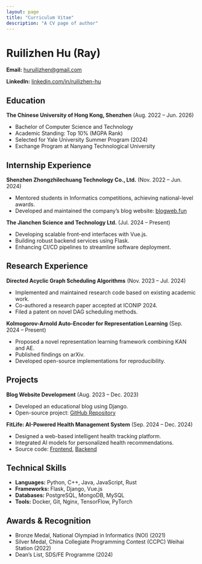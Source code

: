 ```yaml
---
layout: page
title: "Curriculum Vitae"
description: "A CV page of author"
---
```


<h1>Ruilizhen Hu (Ray)</h1>
<p><strong>Email:</strong> <a href="mailto:huruilizhen@gmail.com">huruilizhen@gmail.com</a></p>
<p><strong>LinkedIn:</strong> <a href="https://www.linkedin.com/in/ruilizhen-hu">linkedin.com/in/ruilizhen-hu</a></p>

<h2>Education</h2>
<p><strong>The Chinese University of Hong Kong, Shenzhen</strong> (Aug. 2022 – Jun. 2026)</p>
<ul>
    <li>Bachelor of Computer Science and Technology</li>
    <li>Academic Standing: Top 10% (MGPA Rank)</li>
    <li>Selected for Yale University Summer Program (2024)</li>
    <li>Exchange Program at Nanyang Technological University</li>
</ul>

<h2>Internship Experience</h2>
<p><strong>Shenzhen Zhongzhilechuang Technology Co., Ltd.</strong> (Nov. 2022 – Jun. 2024)</p>
<ul>
    <li>Mentored students in Informatics competitions, achieving national-level awards.</li>
    <li>Developed and maintained the company’s blog website: <a href="http://blogweb.fun">blogweb.fun</a></li>
</ul>
<p><strong>The Jianchen Science and Technology Ltd.</strong> (Jul. 2024 – Present)</p>
<ul>
    <li>Developing scalable front-end interfaces with Vue.js.</li>
    <li>Building robust backend services using Flask.</li>
    <li>Enhancing CI/CD pipelines to streamline software deployment.</li>
</ul>

<h2>Research Experience</h2>
<p><strong>Directed Acyclic Graph Scheduling Algorithms</strong> (Nov. 2023 – Jul. 2024)</p>
<ul>
    <li>Implemented and maintained research code based on existing academic work.</li>
    <li>Co-authored a research paper accepted at ICONIP 2024.</li>
    <li>Filed a patent on novel DAG scheduling methods.</li>
</ul>
<p><strong>Kolmogorov-Arnold Auto-Encoder for Representation Learning</strong> (Sep. 2024 – Present)</p>
<ul>
    <li>Proposed a novel representation learning framework combining KAN and AE.</li>
    <li>Published findings on arXiv.</li>
    <li>Developed open-source implementations for reproducibility.</li>
</ul>

<h2>Projects</h2>
<p><strong>Blog Website Development</strong> (Aug. 2023 – Dec. 2023)</p>
<ul>
    <li>Developed an educational blog using Django.</li>
    <li>Open-source project: <a href="https://github.com/HuRuilizhen/Blog-Web">GitHub Repository</a></li>
</ul>
<p><strong>FitLife: AI-Powered Health Management System</strong> (Sep. 2024 – Dec. 2024)</p>
<ul>
    <li>Designed a web-based intelligent health tracking platform.</li>
    <li>Integrated AI models for personalized health recommendations.</li>
    <li>Source code: <a href="https://github.com/HuRuilizhen/CSC4160-Project-FitLife-Frontend-Server">Frontend</a>, <a href="https://github.com/HuRuilizhen/CSC4160-Project-FitLife-Backend-Server">Backend</a></li>
</ul>

<h2>Technical Skills</h2>
<ul>
    <li><strong>Languages:</strong> Python, C++, Java, JavaScript, Rust</li>
    <li><strong>Frameworks:</strong> Flask, Django, Vue.js</li>
    <li><strong>Databases:</strong> PostgreSQL, MongoDB, MySQL</li>
    <li><strong>Tools:</strong> Docker, Git, Nginx, TensorFlow, PyTorch</li>
</ul>

<h2>Awards & Recognition</h2>
<ul>
    <li>Bronze Medal, National Olympiad in Informatics (NOI) (2021)</li>
    <li>Silver Medal, China Collegiate Programming Contest (CCPC) Weihai Station (2022)</li>
    <li>Dean’s List, SDS/FE Programme (2024)</li>
</ul>
